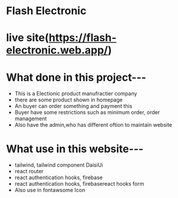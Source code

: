 # Flash Electronic
# live site(https://flash-electronic.web.app/)

# What done in this project---
 * This is a Electionic product manufractier company
 * there are some product shown in homepage
 * An buyer can order something and payment this
 * Buyer have some restrictions such as minimum order, order management
 * Also have the admin,who has different oftion to maintain website

 # What use in this website---
 * tailwind, tailwind component DaisiUi
 * react router
 * react authentication hooks, firebase
 * react authentication hooks, firebasereact hooks form
 * Also use in fontawsome Icon


